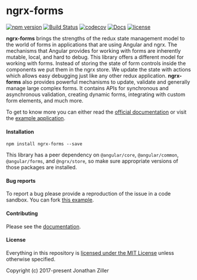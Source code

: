 # ngrx-forms

[![npm version](https://badge.fury.io/js/ngrx-forms.svg)](https://www.npmjs.com/package/ngrx-forms)
[![Build Status](https://github.com/MrWolfZ/ngrx-forms/workflows/CI/badge.svg?branch=master)](https://github.com/MrWolfZ/ngrx-forms/actions?query=workflow:CI)
[![codecov](https://codecov.io/gh/MrWolfZ/ngrx-forms/branch/master/graph/badge.svg)](https://codecov.io/gh/MrWolfZ/ngrx-forms)
[![Docs](https://readthedocs.org/projects/ngrx-forms/badge/?version=master)](http://ngrx-forms.readthedocs.io/en/master/?badge=master)
[![license](https://img.shields.io/badge/License-MIT-blue.svg)](LICENSE)

**ngrx-forms** brings the strengths of the redux state management model to the world of forms in applications that are using Angular and ngrx. The mechanisms that Angular provides for working with forms are inherently mutable, local, and hard to debug. This library offers a different model for working with forms. Instead of storing the state of form controls inside the components we put them in the ngrx store. We update the state with actions which allows easy debugging just like any other redux application. **ngrx-forms** also provides powerful mechanisms to update, validate and generally manage large complex forms. It contains APIs for synchronous and asynchronous validation, creating dynamic forms, integrating with custom form elements, and much more.

To get to know more you can either read the [official documentation](http://ngrx-forms.readthedocs.io/en/master) or visit the [example application](https://mrwolfz.github.io/ngrx-forms/).

#### Installation

```Shell
npm install ngrx-forms --save
```

This library has a peer dependency on `@angular/core`, `@angular/common`, `@angular/forms`, and `@ngrx/store`, so make sure appropriate versions of those packages are installed.

#### Bug reports

To report a bug please provide a reproduction of the issue in a code sandbox. You can fork [this example](https://codesandbox.io/s/92r7310k4).

#### Contributing

Please see the [documentation](http://ngrx-forms.readthedocs.io/en/master/contributing/).

#### License

Everything in this repository is [licensed under the MIT License](LICENSE) unless otherwise specified.

Copyright (c) 2017-present Jonathan Ziller
